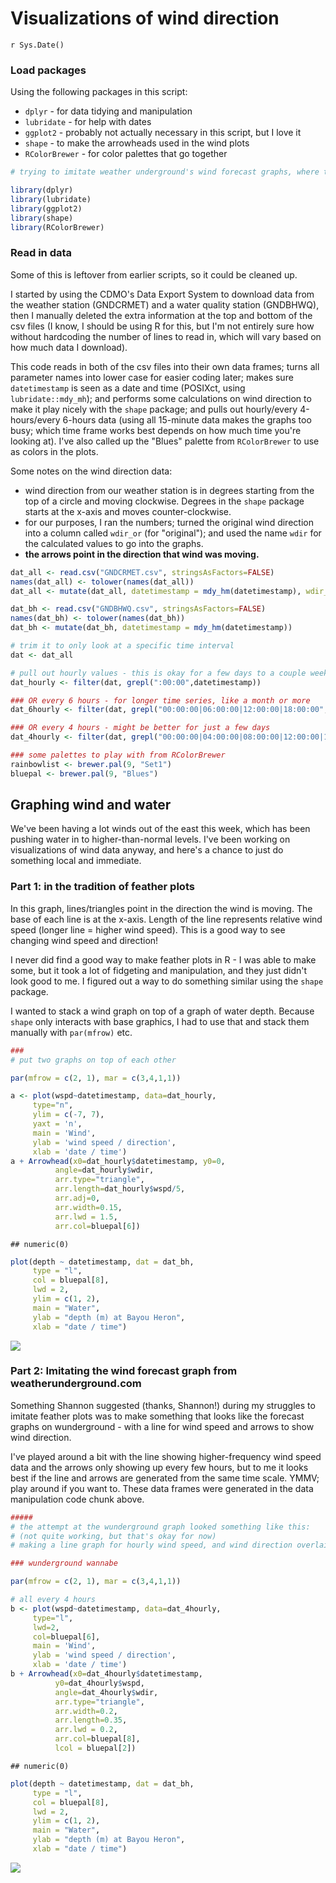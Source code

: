 # Visualizations of wind direction
`r Sys.Date()`  




### Load packages  

Using the following packages in this script: 

+  `dplyr` - for data tidying and manipulation  
+  `lubridate` - for help with dates  
+  `ggplot2` - probably not actually necessary in this script, but I love it  
+  `shape` - to make the arrowheads used in the wind plots  
+  `RColorBrewer` - for color palettes that go together  



```r
# trying to imitate weather underground's wind forecast graphs, where there's a line for wind speed and every hour or two there's an arrowhead pointing in the direction of the wind

library(dplyr)
library(lubridate)
library(ggplot2)
library(shape)
library(RColorBrewer)
```


### Read in data  

Some of this is leftover from earlier scripts, so it could be cleaned up.   

I started by using the CDMO's Data Export System to download data from the weather station (GNDCRMET) and a water quality station (GNDBHWQ), then I manually deleted the extra information at the top and bottom of the csv files (I know, I should be using R for this, but I'm not entirely sure how without hardcoding the number of lines to read in, which will vary based on how much data I download).  

This code reads in both of the csv files into their own data frames; turns all parameter names into lower case for easier coding later; makes sure `datetimestamp` is seen as a date and time (POSIXct, using `lubridate::mdy_mh`); and performs some calculations on wind direction to make it play nicely with the `shape` package; and pulls out hourly/every 4-hours/every 6-hours data (using all 15-minute data makes the graphs too busy; which time frame works best depends on how much time you're looking at). I've also called up the "Blues" palette from `RColorBrewer` to use as colors in the plots.  

Some notes on the wind direction data:  

+  wind direction from our weather station is in degrees starting from the top of a circle and moving clockwise. Degrees in the `shape` package starts at the x-axis and moves counter-clockwise.  
+  for our purposes, I ran the numbers; turned the original wind direction into a column called `wdir_or` (for "original"); and used the name `wdir` for the calculated values to go into the graphs.  
+  __the arrows point in the direction that wind was moving.__


```r
dat_all <- read.csv("GNDCRMET.csv", stringsAsFactors=FALSE) 
names(dat_all) <- tolower(names(dat_all))
dat_all <- mutate(dat_all, datetimestamp = mdy_hm(datetimestamp), wdir_or = wdir, wdir = ifelse(wdir_or <= 270, 270 - wdir_or, 630 - wdir_or))

dat_bh <- read.csv("GNDBHWQ.csv", stringsAsFactors=FALSE) 
names(dat_bh) <- tolower(names(dat_bh))
dat_bh <- mutate(dat_bh, datetimestamp = mdy_hm(datetimestamp))

# trim it to only look at a specific time interval
dat <- dat_all 

# pull out hourly values - this is okay for a few days to a couple weeks
dat_hourly <- filter(dat, grepl(":00:00",datetimestamp))

### OR every 6 hours - for longer time series, like a month or more
dat_6hourly <- filter(dat, grepl("00:00:00|06:00:00|12:00:00|18:00:00",datetimestamp))

### OR every 4 hours - might be better for just a few days
dat_4hourly <- filter(dat, grepl("00:00:00|04:00:00|08:00:00|12:00:00|16:00:00|20:00:00",datetimestamp))

### some palettes to play with from RColorBrewer
rainbowlist <- brewer.pal(9, "Set1")
bluepal <- brewer.pal(9, "Blues")
```



## Graphing wind and water  

We've been having a lot winds out of the east this week, which has been pushing water in to higher-than-normal levels. I've been working on visualizations of wind data anyway, and here's a chance to just do something local and immediate.


### Part 1: in the tradition of feather plots  

In this graph, lines/triangles point in the direction the wind is moving. The base of each line is at the x-axis. Length of the line represents relative wind speed (longer line = higher wind speed). This is a good way to see changing wind speed and direction!

I never did find a good way to make feather plots in R - I was able to make some, but it took a lot of fidgeting and manipulation, and they just didn't look good to me. I figured out a way to do something similar using the `shape` package.  

I wanted to stack a wind graph on top of a graph of water depth. Because `shape` only interacts with base graphics, I had to use that and stack them manually with `par(mfrow)` etc.



```r
###
# put two graphs on top of each other

par(mfrow = c(2, 1), mar = c(3,4,1,1))

a <- plot(wspd~datetimestamp, data=dat_hourly, 
     type="n", 
     ylim = c(-7, 7),
     yaxt = 'n',
     main = 'Wind',
     ylab = 'wind speed / direction',
     xlab = 'date / time')
a + Arrowhead(x0=dat_hourly$datetimestamp, y0=0, 
          angle=dat_hourly$wdir, 
          arr.type="triangle", 
          arr.length=dat_hourly$wspd/5, 
          arr.adj=0, 
          arr.width=0.15, 
          arr.lwd = 1.5,
          arr.col=bluepal[6])
```

```
## numeric(0)
```

```r
plot(depth ~ datetimestamp, dat = dat_bh,
     type = "l",
     col = bluepal[8],
     lwd = 2,
     ylim = c(1, 2),
     main = "Water",
     ylab = "depth (m) at Bayou Heron",
     xlab = "date / time")
```

![](wdir_vis2_files/figure-html/unnamed-chunk-3-1.png)<!-- -->


### Part 2: Imitating the wind forecast graph from weatherunderground.com  


Something Shannon suggested (thanks, Shannon!) during my struggles to imitate feather plots was to make something that looks like the forecast graphs on wunderground - with a line for wind speed and arrows to show wind direction.  

I've played around a bit with the line showing higher-frequency wind speed data and the arrows only showing up every few hours, but to me it looks best if the line and arrows are generated from the same time scale. YMMV; play around if you want to. These data frames were generated in the data manipulation code chunk above.



```r
#####
# the attempt at the wunderground graph looked something like this:
# (not quite working, but that's okay for now)
# making a line graph for hourly wind speed, and wind direction overlaid every 6 hours

### wunderground wannabe

par(mfrow = c(2, 1), mar = c(3,4,1,1))

# all every 4 hours
b <- plot(wspd~datetimestamp, data=dat_4hourly,
     type="l",
     lwd=2,
     col=bluepal[6],
     main = 'Wind',
     ylab = 'wind speed / direction',
     xlab = 'date / time')
b + Arrowhead(x0=dat_4hourly$datetimestamp,
          y0=dat_4hourly$wspd,
          angle=dat_4hourly$wdir,
          arr.type="triangle",
          arr.width=0.2,
          arr.length=0.35,
          arr.lwd = 0.2,
          arr.col=bluepal[8],
          lcol = bluepal[2])
```

```
## numeric(0)
```

```r
plot(depth ~ datetimestamp, dat = dat_bh,
     type = "l",
     col = bluepal[8],
     lwd = 2,
     ylim = c(1, 2),
     main = "Water",
     ylab = "depth (m) at Bayou Heron",
     xlab = "date / time")
```

![](wdir_vis2_files/figure-html/unnamed-chunk-4-1.png)<!-- -->


